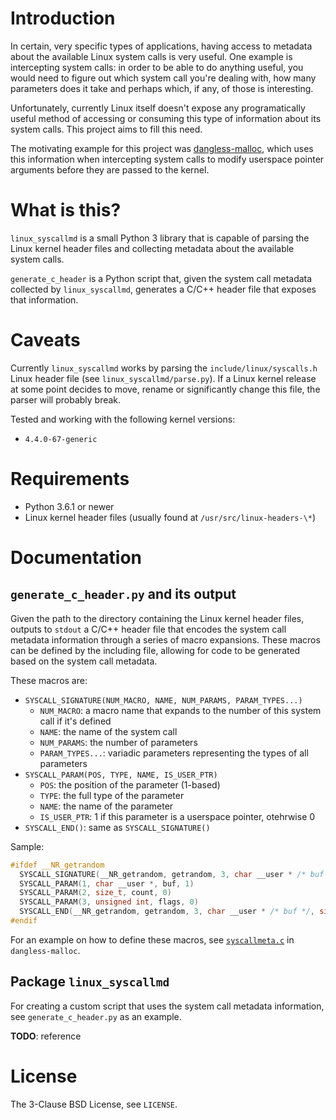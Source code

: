 # Introduction

In certain, very specific types of applications, having access to metadata about the available Linux system calls is very useful. One example is intercepting system calls: in order to be able to do anything useful, you would need to figure out which system call you're dealing with, how many parameters does it take and perhaps which, if any, of those is interesting.

Unfortunately, currently Linux itself doesn't expose any programatically useful method of accessing or consuming this type of information about its system calls. This project aims to fill this need.

The motivating example for this project was [dangless-malloc](https://github.com/shdnx/dangless-malloc), which uses this information when intercepting system calls to modify userspace pointer arguments before they are passed to the kernel.

# What is this?

`linux_syscallmd` is a small Python 3 library that is capable of parsing the Linux kernel header files and collecting metadata about the available system calls.

`generate_c_header` is a Python script that, given the system call metadata collected by `linux_syscallmd`, generates a C/C++ header file that exposes that information.

# Caveats

Currently `linux_syscallmd` works by parsing the `include/linux/syscalls.h` Linux header file (see `linux_syscallmd/parse.py`). If a Linux kernel release at some point decides to move, rename or significantly change this file, the parser will probably break.

Tested and working with the following kernel versions:

 * `4.4.0-67-generic`

# Requirements

 * Python 3.6.1 or newer
 * Linux kernel header files (usually found at `/usr/src/linux-headers-\*`)

# Documentation

## `generate_c_header.py` and its output

Given the path to the directory containing the Linux kernel header files, outputs to `stdout` a C/C++ header file that encodes the system call metadata information through a series of macro expansions. These macros can be defined by the including file, allowing for code to be generated based on the system call metadata.

These macros are:

 * `SYSCALL_SIGNATURE(NUM_MACRO, NAME, NUM_PARAMS, PARAM_TYPES...)`
   * `NUM_MACRO`: a macro name that expands to the number of this system call if it's defined
   * `NAME`: the name of the system call
   * `NUM_PARAMS`: the number of parameters
   * `PARAM_TYPES...`: variadic parameters representing the types of all parameters
 * `SYSCALL_PARAM(POS, TYPE, NAME, IS_USER_PTR)`
   * `POS`: the position of the parameter (1-based)
   * `TYPE`: the full type of the parameter
   * `NAME`: the name of the parameter
   * `IS_USER_PTR`: 1 if this parameter is a userspace pointer, otehrwise 0
 * `SYSCALL_END()`: same as `SYSCALL_SIGNATURE()`

Sample:

```c
#ifdef __NR_getrandom
  SYSCALL_SIGNATURE(__NR_getrandom, getrandom, 3, char __user * /* buf */, size_t /* count */, unsigned int /* flags */)
  SYSCALL_PARAM(1, char __user *, buf, 1)
  SYSCALL_PARAM(2, size_t, count, 0)
  SYSCALL_PARAM(3, unsigned int, flags, 0)
  SYSCALL_END(__NR_getrandom, getrandom, 3, char __user * /* buf */, size_t /* count */, unsigned int /* flags */)
#endif
```

For an example on how to define these macros, see [`syscallmeta.c`](https://github.com/shdnx/dangless-malloc/blob/master/sources/src/syscallmeta.c) in `dangless-malloc`.

## Package `linux_syscallmd`

For creating a custom script that uses the system call metadata information, see `generate_c_header.py` as an example.

**TODO**: reference

# License

The 3-Clause BSD License, see `LICENSE`.
